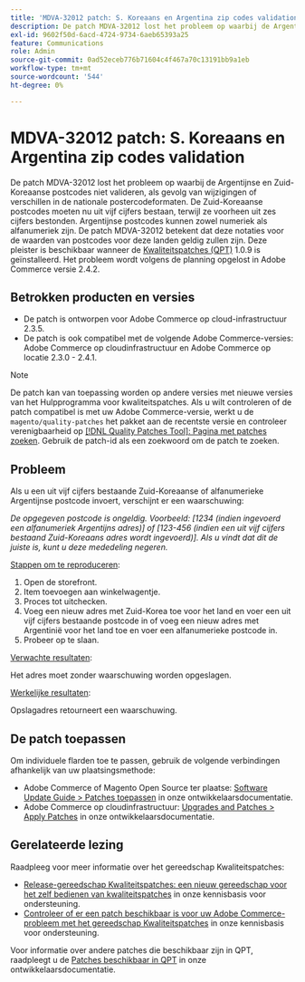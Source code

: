 ```yaml
---
title: 'MDVA-32012 patch: S. Koreaans en Argentina zip codes validation'
description: De patch MDVA-32012 lost het probleem op waarbij de Argentijnse en Zuid-Koreaanse postcodes niet valideren, als gevolg van wijzigingen of verschillen in de nationale postercodeformaten. De Zuid-Koreaanse postcodes moeten nu uit vijf cijfers bestaan, terwijl ze voorheen uit zes cijfers bestonden. Argentijnse postcodes kunnen zowel numeriek als alfanumeriek zijn. De patch MDVA-32012 betekent dat deze notaties voor de waarden van postcodes voor deze landen geldig zullen zijn. Deze patch is beschikbaar wanneer [Quality Patches Tool (QPT)] (/help/announcements/adobe-commerce-announcements/magento-quality-patches-released-new-tool-to-self-serve-quality-patches.md) 1.0.9 is geïnstalleerd. Het probleem wordt volgens de planning opgelost in Adobe Commerce versie 2.4.2.
exl-id: 9602f50d-6acd-4724-9734-6aeb65393a25
feature: Communications
role: Admin
source-git-commit: 0ad52eceb776b71604c4f467a70c13191bb9a1eb
workflow-type: tm+mt
source-wordcount: '544'
ht-degree: 0%

---
```


# MDVA-32012 patch: S. Koreaans en Argentina zip codes validation

De patch MDVA-32012 lost het probleem op waarbij de Argentijnse en Zuid-Koreaanse postcodes niet valideren, als gevolg van wijzigingen of verschillen in de nationale postercodeformaten. De Zuid-Koreaanse postcodes moeten nu uit vijf cijfers bestaan, terwijl ze voorheen uit zes cijfers bestonden. Argentijnse postcodes kunnen zowel numeriek als alfanumeriek zijn. De patch MDVA-32012 betekent dat deze notaties voor de waarden van postcodes voor deze landen geldig zullen zijn. Deze pleister is beschikbaar wanneer de [Kwaliteitspatches (QPT)](/help/announcements/adobe-commerce-announcements/magento-quality-patches-released-new-tool-to-self-serve-quality-patches.md) 1.0.9 is geïnstalleerd. Het probleem wordt volgens de planning opgelost in Adobe Commerce versie 2.4.2.

## Betrokken producten en versies

* De patch is ontworpen voor Adobe Commerce op cloud-infrastructuur 2.3.5.
* De patch is ook compatibel met de volgende Adobe Commerce-versies: Adobe Commerce op cloudinfrastructuur en Adobe Commerce op locatie 2.3.0 - 2.4.1.

>[!NOTE]
>
>De patch kan van toepassing worden op andere versies met nieuwe versies van het Hulpprogramma voor kwaliteitspatches. Als u wilt controleren of de patch compatibel is met uw Adobe Commerce-versie, werkt u de `magento/quality-patches` het pakket aan de recentste versie en controleer verenigbaarheid op [[!DNL Quality Patches Tool]: Pagina met patches zoeken](https://devdocs.magento.com/quality-patches/tool.html#patch-grid). Gebruik de patch-id als een zoekwoord om de patch te zoeken.

## Probleem

Als u een uit vijf cijfers bestaande Zuid-Koreaanse of alfanumerieke Argentijnse postcode invoert, verschijnt er een waarschuwing:

*De opgegeven postcode is ongeldig. Voorbeeld: [1234 (indien ingevoerd een alfanumeriek Argentijns adres)] of [123-456 (indien een uit vijf cijfers bestaand Zuid-Koreaans adres wordt ingevoerd)]. Als u vindt dat dit de juiste is, kunt u deze mededeling negeren.*

<u>Stappen om te reproduceren</u>:

1. Open de storefront.
1. Item toevoegen aan winkelwagentje.
1. Proces tot uitchecken.
1. Voeg een nieuw adres met Zuid-Korea toe voor het land en voer een uit vijf cijfers bestaande postcode in of voeg een nieuw adres met Argentinië voor het land toe en voer een alfanumerieke postcode in.
1. Probeer op te slaan.

<u>Verwachte resultaten</u>:

Het adres moet zonder waarschuwing worden opgeslagen.

<u>Werkelijke resultaten</u>:

Opslagadres retourneert een waarschuwing.

## De patch toepassen

Om individuele flarden toe te passen, gebruik de volgende verbindingen afhankelijk van uw plaatsingsmethode:

* Adobe Commerce of Magento Open Source ter plaatse: [Software Update Guide > Patches toepassen](https://devdocs.magento.com/guides/v2.4/comp-mgr/patching/mqp.html) in onze ontwikkelaarsdocumentatie.
* Adobe Commerce op cloudinfrastructuur: [Upgrades and Patches > Apply Patches](https://devdocs.magento.com/cloud/project/project-patch.html) in onze ontwikkelaarsdocumentatie.

## Gerelateerde lezing

Raadpleeg voor meer informatie over het gereedschap Kwaliteitspatches:

* [Release-gereedschap Kwaliteitspatches: een nieuw gereedschap voor het zelf bedienen van kwaliteitspatches](/help/announcements/adobe-commerce-announcements/magento-quality-patches-released-new-tool-to-self-serve-quality-patches.md) in onze kennisbasis voor ondersteuning.
* [Controleer of er een patch beschikbaar is voor uw Adobe Commerce-probleem met het gereedschap Kwaliteitspatches](/help/support-tools/patches-available-in-qpt-tool/check-patch-for-magento-issue-with-magento-quality-patches.md) in onze kennisbasis voor ondersteuning.

Voor informatie over andere patches die beschikbaar zijn in QPT, raadpleegt u de [Patches beschikbaar in QPT](https://devdocs.magento.com/quality-patches/tool.html#patch-grid) in onze ontwikkelaarsdocumentatie.
